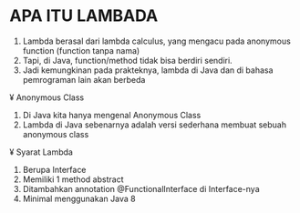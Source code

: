 # APA ITU LAMBADA

1. Lambda berasal dari lambda calculus, yang mengacu pada anonymous function (function tanpa nama)
2. Tapi, di Java, function/method tidak bisa berdiri sendiri.
3. Jadi kemungkinan pada prakteknya, lambda di Java dan di bahasa pemrograman lain akan berbeda


¥ Anonymous Class
1. Di Java kita hanya mengenal Anonymous Class
2. Lambda di Java sebenarnya adalah versi sederhana membuat sebuah anonymous class


¥ Syarat Lambda
1. Berupa Interface
2. Memiliki 1 method abstract
3. Ditambahkan annotation @FunctionalInterface di Interface-nya
4. Minimal menggunakan Java 8


